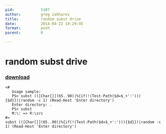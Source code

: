 ```yaml
---
pid:            5107
author:         greg zakharov
title:          random subst drive
date:           2014-04-22 18:29:45
format:         posh
parent:         0

---
```


# random subst drive

### [download](Scripts\5107.ps1)



```posh
<#
   Usage sample:
   PS> subst (([Char[]](65..90)|%{if(!(Test-Path($d=$_+':'))){$d}})|random -c 1) (Read-Host 'Enter directory')
   Enter directory: .
   PS> subst
   M:\: => R:\src
#>
subst (([Char[]](65..90)|%{if(!(Test-Path($d=$_+':'))){$d}})|random -c 1) (Read-Host 'Enter directory')
```
